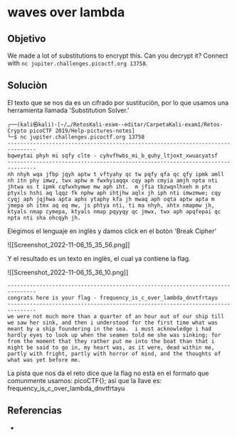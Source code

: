 # waves over lambda
## Objetivo
We made a lot of substitutions to encrypt this. Can you decrypt it? Connect with `nc jupiter.challenges.picoctf.org 13758`.

## Soluciòn

El texto que se nos da es un cifrado por sustituciòn, por lo que usamos una herramienta llamada 'Substitution Solver.'
```shell
┌──(kali㉿kali)-[~/…/RetosKali-exam--editar/CarpetaKali-exam1/Retos-Crypto picoCTF 2019/Help-pictures-notes]
└─$ nc jupiter.challenges.picoctf.org 13758
-------------------------------------------------------------------------------
bqweytai phyh mi sqfy clte - cyhvfhwbs_mi_b_quhy_ltjoxt_xwuacyatsf
-------------------------------------------------------------------------------
nh nhyh wqa jfbp jqyh aptw t vftyahy qc tw pqfy qfa qc qfy ipmk amll nh itn phy imwz, twx aphw m fwxhyiaqqx cqy aph cmyia amjh npta nti jhtwa os t ipmk cqfwxhymwe mw aph iht.  m jfia tbzwqnlhxeh m ptx ptyxls hshi aq lqqz fk nphw aph ihtjhw aqlx jh iph nti imwzmwe; cqy cyqj aph jqjhwa apta aphs ytaphy kfa jh mwaq aph oqta aptw apta m jmepa oh itmx aq eq mw, js phtya nti, ti ma nhyh, xhtx nmapmw jh, ktyals nmap cymepa, ktyals nmap pqyyqy qc jmwx, twx aph apqfepai qc npta nti sha ohcqyh jh.
```

Elegimos el lenguaje en inglès y damos click en el botòn 'Break Cipher'

![[Screenshot_2022-11-06_15_35_56.png]]

Y el resultado es un texto en inglès, el cual ya contiene la flag.

![[Screenshot_2022-11-06_15_36_10.png]]


```text
-------------------------------------------------------------------------------
congrats here is your flag - frequency_is_c_over_lambda_dnvtfrtayu
-------------------------------------------------------------------------------
we were not much more than a quarter of an hour out of our ship till we saw her sink, and then i understood for the first time what was meant by a ship foundering in the sea.  i must acknowledge i had hardly eyes to look up when the seamen told me she was sinking; for from the moment that they rather put me into the boat than that i might be said to go in, my heart was, as it were, dead within me, partly with fright, partly with horror of mind, and the thoughts of what was yet before me.
```

La pista que nos da el reto dice que la flag no està en el formato que comunmente usamos: picoCTF{}; asì que la llave es: frequency_is_c_over_lambda_dnvtfrtayu

## Referencias
- []()